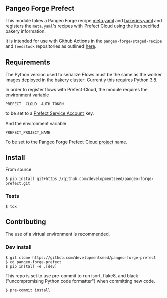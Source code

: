## Pangeo Forge Prefect
This module takes a Pangeo Forge recipe [meta.yaml](https://github.com/pangeo-forge/roadmap/blob/master/doc/adr/0002-use-meta-yaml-to-track-feedstock-metadata.md) and [bakeries.yaml](https://github.com/pangeo-forge/roadmap/blob/master/doc/adr/0004-use-yaml-file-for-bakery-database.md) and registers the `meta.yaml`'s recipes with Prefect Cloud using the its specified bakery information.

It is intended for use with Github Actions in the `pangeo-forge/staged-recipe` and `feedstock` repositories as outlined [here](https://github.com/pangeo-forge/roadmap/blob/master/doc/adr/0001-github-workflows.md).

## Requirements
The Python version used to serialize Flows must be the same as the worker images deployed in the bakery cluster.  Currently this requires Python 3.8.

In order to register flows with Prefect Cloud, the module requires the environment variable
```
PREFECT__CLOUD__AUTH_TOKEN
```
to be set to a [Prefect Service Account](https://docs.prefect.io/orchestration/concepts/tokens.html#service-account) key.

And the environment variable
```
PREFECT_PROJECT_NAME
```
To be set to the Pangeo Forge Prefect Cloud [project](https://docs.prefect.io/orchestration/concepts/projects.html#projects) name.

## Install
From source
```
$ pip install git+https://github.com/developmentseed/pangeo-forge-prefect.git
```

### Tests
```
$ tox
```

## Contributing
The use of a virtual environment is recommended.
### Dev install
```
$ git clone https://github.com/developmentseed/pangeo-forge-prefect
$ cd pangeo-forge-prefect
$ pip install -e .[dev]
```

This repo is set to use pre-commit to run isort, flake8, and black ("uncompromising Python code formatter") when committing new code.
```
$ pre-commit install
```
